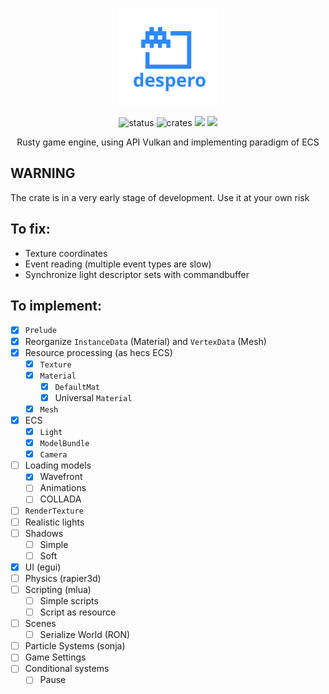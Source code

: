 <p align="center">
	<a href="https://konceptosociala.eu.org/despero"><img src="despero.svg" height="156" width="156" alt="despero"></a>
</p>	

<p align="center">
  <img src="https://img.shields.io/badge/Status-Alpha-blue?style=flat-square" alt="status">
  <img src="https://img.shields.io/crates/v/despero.svg?style=flat-square" alt="crates">
  <img src="https://img.shields.io/github/stars/konceptosociala/despero?style=flat-square&color=orange">
  <img src="https://img.shields.io/github/issues/konceptosociala/despero?color=green&style=flat-square">
</p>

<p align="center">
	Rusty game engine, using API Vulkan and implementing paradigm of ECS
</p>

## WARNING
The crate is in a very early stage of development. Use it at your own risk

## To fix:
- Texture coordinates
- Event reading (multiple event types are slow)
- Synchronize light descriptor sets with commandbuffer

## To implement:

- [x] `Prelude`
- [x] Reorganize `InstanceData` (Material) and `VertexData` (Mesh)
- [x] Resource processing (as hecs ECS)
	- [x] `Texture`
	- [x] `Material`
		- [x] `DefaultMat`
		- [x] Universal `Material`
	- [x] `Mesh`
- [x] ECS
	- [x] `Light`
	- [x] `ModelBundle`
	- [x] `Camera`
- [ ] Loading models
    - [x] Wavefront
    - [ ] Animations
    - [ ] COLLADA
- [ ] `RenderTexture`
- [ ] Realistic lights
- [ ] Shadows
	- [ ] Simple
	- [ ] Soft
- [x] UI (egui)
- [ ] Physics (rapier3d)
- [ ] Scripting (mlua)
	- [ ] Simple scripts
	- [ ] Script as resource
- [ ] Scenes
    - [ ] Serialize World (RON)
- [ ] Particle Systems (sonja)
- [ ] Game Settings
- [ ] Conditional systems
    - [ ] Pause

